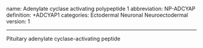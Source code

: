 name: Adenylate cyclase activating polypeptide 1
abbreviation: NP-ADCYAP
definition: +ADCYAP1
categories: Ectodermal Neuronal Neuroectodermal
version: 1

--- 

Pituitary adenylate cyclase-activating peptide